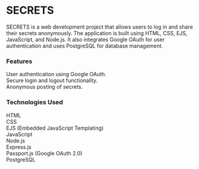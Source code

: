 # SECRETS
SECRETS is a web development project that allows users to log in and share their secrets anonymously.  The application is built using HTML, CSS, EJS, JavaScript, and Node.js. It also integrates Google OAuth for user authentication and uses PostgreSQL for database management.



### Features 
User authentication using Google OAuth.  
Secure login and logout functionality.  
Anonymous posting of secrets.  

### Technologies Used
HTML  
CSS  
EJS (Embedded JavaScript Templating)  
JavaScript  
Node.js  
Express.js  
Passport.js (Google OAuth 2.0)  
PostgreSQL  
